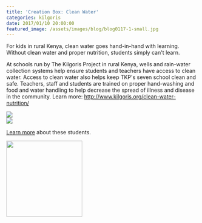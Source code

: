 ```yaml
---
title: 'Creation Box: Clean Water'
categories: kilgoris
date: 2017/01/10 20:00:00
featured_image: /assets/images/blog/blog0117-1-small.jpg
---
```


For kids in rural Kenya, clean water goes hand-in-hand with learning. Without clean water and proper nutrition, students simply can't learn.

<!-- more --> 

At schools run by The Kilgoris Project in rural Kenya, wells and rain-water collection systems help ensure students and teachers have access to clean water. Access to clean water also helps keep TKP's seven school clean and safe. Teachers, staff and students are trained on proper hand-washing and food and water handling to help decrease the spread of illness and disease in the community. Learn more: http://www.kilgoris.org/clean-water-nutrition/

<div class="row">
  <div class="col-sm-6 col-md-4">
    <div class="thumbnail">
        <img src="/assets/images/blog/blog0117-1.jpg"/>
    </div>
  </div>
  <div class="col-sm-6 col-md-4">
    <div class="thumbnail">
        <img src="/assets/images/blog/blog0117-2.jpg"/>
    </div>
  </div>
</div>


[Learn more](http://www.kilgoris.org/clean-water-nutrition/) about these students.

<p class="text-center"> <a target="_blank" href="http://www.kilgoris.org/"><img width="200" src="/assets/images/kilgoris/logo.png"/></a></p>

